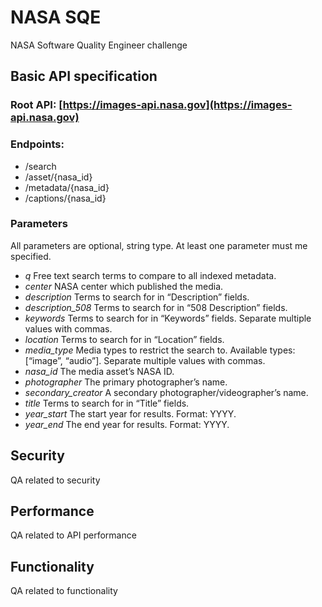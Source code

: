 # NASA SQE

NASA Software Quality Engineer challenge

## Basic API specification

### Root API: [https://images-api.nasa.gov](https://images-api.nasa.gov)

### Endpoints:
- /search
- /asset/{nasa_id}
- /metadata/{nasa_id}
- /captions/{nasa_id}

### Parameters
All parameters are optional, string type. At least one parameter must me specified.

- *q* Free text search terms to compare to all indexed metadata.
- *center* NASA center which published the media.
- *description* Terms to search for in “Description” fields.
- *description_508* Terms to search for in “508 Description” fields.
- *keywords* Terms to search for in “Keywords” fields. Separate multiple values with commas.
- *location* Terms to search for in “Location” fields.
- *media_type* Media types to restrict the search to. Available types: [“image”, “audio”]. Separate multiple values with commas.
- *nasa_id* The media asset’s NASA ID.
- *photographer* The primary photographer’s name.
- *secondary_creator* A secondary photographer/videographer’s name.
- *title* Terms to search for in “Title” fields.
- *year_start* The start year for results. Format: YYYY.
- *year_end* The end year for results. Format: YYYY.


## Security

QA related to security

## Performance

QA related to API performance

## Functionality

QA related to functionality

